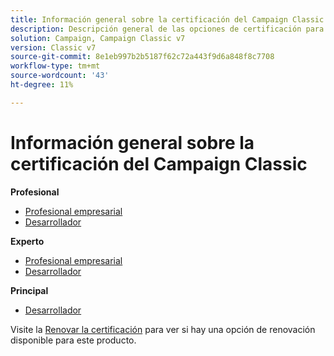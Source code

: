 ```yaml
---
title: Información general sobre la certificación del Campaign Classic
description: Descripción general de las opciones de certificación para Adobe Campaign Classic
solution: Campaign, Campaign Classic v7
version: Classic v7
source-git-commit: 8e1eb997b2b5187f62c72a443f9d6a848f8c7708
workflow-type: tm+mt
source-wordcount: '43'
ht-degree: 11%

---
```


# Información general sobre la certificación del Campaign Classic

**Profesional**

* [Profesional empresarial](/help/certifications/acc/acc-p-business.md) <!--AD0-E329-->
* [Desarrollador](/help/certifications/acc/acc-p-developer.md) <!--AD0-E331-->

**Experto**

* [Profesional empresarial](/help/certifications/acc/acc-e-business.md) <!--AD0-E327-->
* [Desarrollador](/help/certifications/acc/acc-e-developer.md) <!--AD0-E330-->

**Principal**

* [Desarrollador](/help/certifications/acc/acc-m-developer.md) <!--AD0-E328-->

Visite la [Renovar la certificación](/help/certifications/renew.md) para ver si hay una opción de renovación disponible para este producto.

